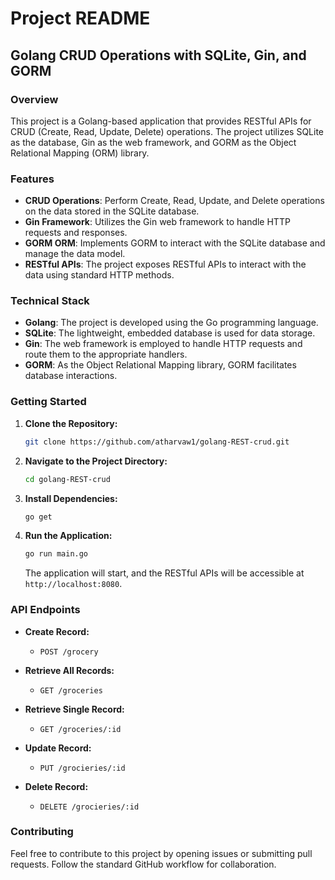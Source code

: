 # Project README

## Golang CRUD Operations with SQLite, Gin, and GORM

### Overview

This project is a Golang-based application that provides RESTful APIs for CRUD (Create, Read, Update, Delete) operations. The project utilizes SQLite as the database, Gin as the web framework, and GORM as the Object Relational Mapping (ORM) library.

### Features

- **CRUD Operations**: Perform Create, Read, Update, and Delete operations on the data stored in the SQLite database.
- **Gin Framework**: Utilizes the Gin web framework to handle HTTP requests and responses.
- **GORM ORM**: Implements GORM to interact with the SQLite database and manage the data model.
- **RESTful APIs**: The project exposes RESTful APIs to interact with the data using standard HTTP methods.

### Technical Stack

- **Golang**: The project is developed using the Go programming language.
- **SQLite**: The lightweight, embedded database is used for data storage.
- **Gin**: The web framework is employed to handle HTTP requests and route them to the appropriate handlers.
- **GORM**: As the Object Relational Mapping library, GORM facilitates database interactions.

### Getting Started

1. **Clone the Repository:**
   ```bash
   git clone https://github.com/atharvaw1/golang-REST-crud.git
   ```

2. **Navigate to the Project Directory:**
   ```bash
   cd golang-REST-crud
   ```

3. **Install Dependencies:**
   ```bash
   go get
   ```

4. **Run the Application:**
   ```bash
   go run main.go
   ```

   The application will start, and the RESTful APIs will be accessible at `http://localhost:8080`.

### API Endpoints

- **Create Record:**
  - `POST /grocery` 

- **Retrieve All Records:**
  - `GET /groceries` 

- **Retrieve Single Record:**
  - `GET /groceries/:id`

- **Update Record:**
  - `PUT /grocieries/:id` 

- **Delete Record:**
  - `DELETE /grocieries/:id`



### Contributing

Feel free to contribute to this project by opening issues or submitting pull requests. Follow the standard GitHub workflow for collaboration.


